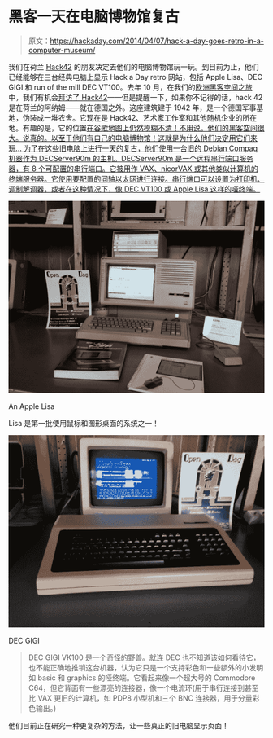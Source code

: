 # 黑客一天在电脑博物馆复古

> 原文：<https://hackaday.com/2014/04/07/hack-a-day-goes-retro-in-a-computer-museum/>

我们在荷兰 [Hack42](https://hack42.nl/blog/) 的朋友决定去他们的电脑博物馆玩一玩。到目前为止，他们已经能够在三台经典电脑上显示 Hack a Day retro 网站，包括 Apple Lisa、DEC GIGI 和 run of the mill DEC VT100。去年 10 月，在我们的[欧洲黑客空间之旅](http://hackaday.com/2013/11/06/hackerspacing-in-europe-conclusion/)中，我们有机会[拜访了 Hack42](http://hackaday.com/2013/11/01/hackerspacing-in-europe-hack42-in-arnhem/)——但是提醒一下，如果你不记得的话，hack 42 是在荷兰的阿纳姆——就在德国之外。这座建筑建于 1942 年，是一个德国军事基地，伪装成一堆农舍。它现在是 Hack42、艺术家工作室和其他随机企业的所在地。有趣的是，它的位置[在谷歌地图上仍然模糊不清！不用说，他们的黑客空间很大。说真的。以至于他们有自己的电脑博物馆！这就是为什么他们决定用它们来玩… 为了在这些旧电脑上进行一天的复古，他们使用一台旧的 Debian Compaq 机器作为 DECServer90m 的主机。DECServer90m 是一个远程串行端口服务器，有 8 个可配置的串行端口。它被用作 VAX、nicorVAX 或其他类似计算机的终端服务器。它使用要配置的同轴以太网进行连接。串行端口可以设置为打印机、调制解调器，或者在这种情况下，像 DEC VT100 或 Apple Lisa 这样的哑终端。](https://maps.google.co.uk/maps?q=52.034324,+5.874641&hl=en&sll=52.156344,6.078356&sspn=0.377873,1.056747&t=h&z=16)

![Lisa-HAD](img/1f891f7dd856ce17158286be503c4468.png)

An Apple Lisa

Lisa 是第一批使用鼠标和图形桌面的系统之一！

![GIGI_HAD](img/22c19df076c9b44e34a7f50513f4bbd6.png)

DEC GIGI

> DEC GIGI VK100 是一个奇怪的野兽。就连 DEC 也不知道该如何看待它，也不能正确地推销这台机器，认为它只是一个支持彩色和一些额外的小发明如 basic 和 graphics 的哑终端。它看起来像一个超大号的 Commodore C64，但它背面有一些漂亮的连接器，像一个电流环(用于串行连接到甚至比 VAX 更旧的计算机，如 PDP8 小型机和三个 BNC 连接器，用于分量彩色输出。)

他们目前正在研究一种更复杂的方法，让一些真正的旧电脑显示页面！